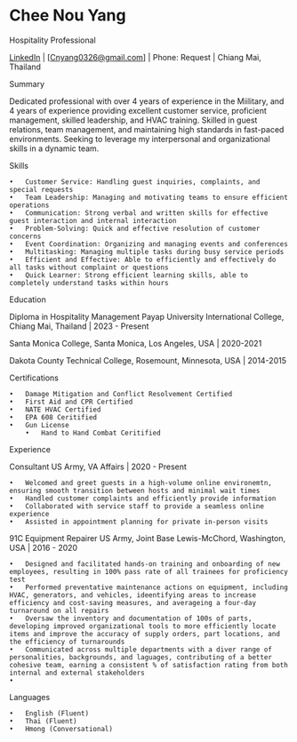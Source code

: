 # Chee Nou Yang
Hospitality Professional

 [LinkedIn](https://www.linkedin.com/in/yangcn/) | [Cnyang0326@gmail.com] | Phone: Request | Chiang Mai, Thailand

Summary

Dedicated professional with over 4 years of experience in the Miilitary, and 4 years of experience providing excellent customer service, proficient management, skilled leadership, and HVAC training. Skilled in guest relations, team management, and maintaining high standards in fast-paced environments. Seeking to leverage my interpersonal and organizational skills in a dynamic team.

Skills

	•	Customer Service: Handling guest inquiries, complaints, and special requests
	•	Team Leadership: Managing and motivating teams to ensure efficient operations
	•	Communication: Strong verbal and written skills for effective guest interaction and internal interaction
	•	Problem-Solving: Quick and effective resolution of customer concerns
	•	Event Coordination: Organizing and managing events and conferences
	•	Multitasking: Managing multiple tasks during busy service periods
 	•	Efficient and Effective: Able to efficiently and effectively do all tasks without complaint or questions
  	•	Quick Learner: Strong efficient learning skills, able to completely understand tasks within hours

Education

Diploma in Hospitality Management
Payap University International College, Chiang Mai, Thailand | 2023 - Present

Santa Monica College, Santa Monica, Los Angeles, USA | 2020-2021

Dakota County Technical College, Rosemount, Minnesota, USA | 2014-2015


Certifications

	•	Damage Mitigation and Conflict Resolvement Certified
	•	First Aid and CPR Certified
 	•	NATE HVAC Certified
  	•	EPA 608 Ceritified
   	•	Gun License
    	•	Hand to Hand Combat Ceritified
 
Experience

Consultant
US Army, VA Affairs | 2020 - Present

	•	Welcomed and greet guests in a high-volume online environemtn, ensuring smooth transition between hosts and minimal wait times
	•	Handled customer complaints and efficiently provide information
	•	Collaborated with service staff to provide a seamless online experience
	•	Assisted in appointment planning for private in-person visits

91C Equipment Repairer
US Army, Joint Base Lewis-McChord, Washington, USA | 2016 - 2020

	•	Designed and facilitated hands-on training and onboarding of new employees, resulting in 100% pass rate of all trainees for proficiency test
	•	Performed preventative maintenance actions on equipment, including HVAC, generators, and vehicles, ideentifying areas to increase efficiency and cost-saving measures, and averageing a four-day turnaround on all repairs
	•	Oversaw the inventory and documentation of 100s of parts, developing improved organizational tools to more efficiently locate items and improve the accuracy of supply orders, part locations, and the efficiency of turnarounds
	•	Communicated across multiple departments with a diver range of personalities, backgrounds, and laguages, contributing of a better cohesive team, earning a consistent % of satisfaction rating from both internal and external stakeholders
 	•	




Languages

	•	English (Fluent)
 	•	Thai (Fluent)
	•	Hmong (Conversational)

